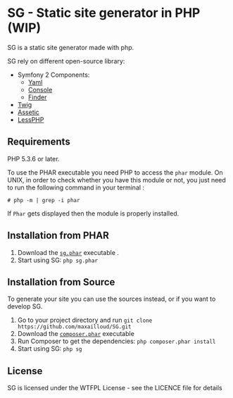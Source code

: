 SG - Static site generator in PHP (WIP)
=====================================

SG is a static site generator made with php.

SG rely on different open-source library:

* Symfony 2 Components:
    * [Yaml](https://github.com/symfony/Yaml)
    * [Console](https://github.com/symfony/Console)
    * [Finder](https://github.com/symfony/Finder)
* [Twig](https://github.com/fabpot/Twig)
* [Assetic](https://github.com/kriswallsmith/assetic)
* [LessPHP](https://github.com/leafo/lessphp)


Requirements
------------

PHP 5.3.6 or later.

To use the PHAR executable you need PHP to access the `phar` module.
On UNIX, in order to check whether you have this module or not, you just need to run the following command in your terminal :

    # php -m | grep -i phar

If `Phar` gets displayed then the module is properly installed.

Installation from PHAR
--------------------

1. Download the [`sg.phar`](https://github.com/maxailloud/SG/blob/master/sg.phar) executable .
2. Start using SG: `php sg.phar`

Installation from Source
------------------------

To generate your site you can use the sources instead, or if you want to develop SG.

1. Go to your project directory and run `git clone https://github.com/maxailloud/SG.git`
2. Download the [`composer.phar`](http://getcomposer.org/composer.phar) executable
3. Run Composer to get the dependencies: `php composer.phar install`
4. Start using SG: `php sg`


License
-------

SG is licensed under the WTFPL License - see the LICENCE file for details